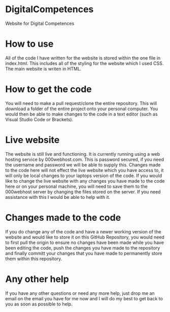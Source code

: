 # DigitalCompetences
Website for Digital Competences

# How to use
All of the code I have written for the website is stored within the one file in index.html. 
This includes all of the styling for the website which I used CSS. 
The main website is writen in HTML. 

# How to get the code
You will need to make a pull request/clone the entire repository. 
This will download a folder of the entire project onto your personal computer. 
You would then be able to make changes to the code in a text editor (such as Visual Studio Code or Brackets). 

# Live website
The website is still live and functioning. 
It is currently running using a web hosting service by 000webhost.com. 
This is password secured, if you need the username and password we will be able to supply this. 
Changes made to the code here will not effect the live website which you have access to, it will only be local changes to your laptops version of the code. 
If you would like to change the live website with any changes you have made to the code here or on your personal machine, you will need to save them to the 000webhost server by changing the files stored on the server. 
If you need assistance with this I would be able to help with it. 

# Changes made to the code
If you do change any of the code and have a newer working version of the website and would like to store it on this GitHub Repository, you would need to first pull the origin to ensure no changes have been made while you have been editing the code, push the changes you have made to the repository and finally committ your changes that you have made to permanently store them within this repository. 

# Any other help
If you have any other questions or need any more help, just drop me an email on the email you have for me now and I will do my best to get back to you as soon as possible to help. 
